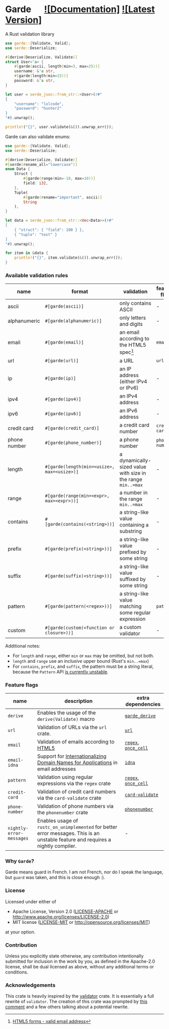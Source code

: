 # Garde &emsp; [![Documentation]][docs.rs] [![Latest Version]][crates.io]

[docs.rs]: https://docs.rs/garde/latest/garde/
[crates.io]: https://crates.io/crates/garde

A Rust validation library

```rust
use garde::{Validate, Valid};
use serde::Deserialize;

#[derive(Deserialize, Validate)]
struct User<'a> {
    #[garde(ascii, length(min=3, max=25))]
    username: &'a str,
    #[garde(length(min=15))]
    password: &'a str,
}

let user = serde_json::from_str::<User>(r#"
{
    "username": "lolcode",
    "password": "hunter2"
}
"#).unwrap();

println!("{}", user.validate(&()).unwrap_err());
```

Garde can also validate enums:

```rust
use garde::{Validate, Valid};
use serde::Deserialize;

#[derive(Deserialize, Validate)]
#[serde(rename_all="lowercase")]
enum Data {
    Struct {
        #[garde(range(min=-10, max=10))]
        field: i32,
    },
    Tuple(
        #[garde(rename="important", ascii)]
        String
    ),
}

let data = serde_json::from_str::<Vec<Data>>(r#"
[
    { "struct": { "field": 100 } },
    { "tuple": "test" }
]
"#).unwrap();

for item in &data {
    println!("{}", item.validate(&()).unwrap_err());
}
```

### Available validation rules

| name         | format                                      | validation                                                   | feature flag   |
|--------------|---------------------------------------------|--------------------------------------------------------------|----------------|
| ascii        | `#[garde(ascii)]`                           | only contains ASCII                                          | -              |
| alphanumeric | `#[garde(alphanumeric)]`                    | only letters and digits                                      | -              |
| email        | `#[garde(email)]`                           | an email according to the HTML5 spec[^1]                     | `email`        |
| url          | `#[garde(url)]`                             | a URL                                                        | `url`          |
| ip           | `#[garde(ip)]`                              | an IP address (either IPv4 or IPv6)                          | -              |
| ipv4         | `#[garde(ipv4)]`                            | an IPv4 address                                              | -              |
| ipv6         | `#[garde(ipv6)]`                            | an IPv6 address                                              | -              |
| credit card  | `#[garde(credit_card)]`                     | a credit card number                                         | `credit-card`  |
| phone number | `#[garde(phone_number)]`                    | a phone number                                               | `phone-number` |
| length       | `#[garde(length(min=<usize>, max=<usize>)]` | a dynamically-sized value with size in the range `min..=max` | -              |
| range        | `#[garde(range(min=<expr>, max=<expr>))]`   | a number in the range `min..=max`                            | -              |
| contains     | `#[garde(contains(<string>))]`              | a string-like value containing a substring                   | -              |
| prefix       | `#[garde(prefix(<string>))]`                | a string-like value prefixed by some string                  | -              |
| suffix       | `#[garde(suffix(<string>))]`                | a string-like value suffixed by some string                  | -              |
| pattern      | `#[garde(pattern(<regex>))]`                | a string-like value matching some regular expression         | `pattern`      |
| custom       | `#[garde(custom(<function or closure>))]`   | a custom validator                                           | -              |

Additional notes:
- For `length` and `range`, either `min` or `max` may be omitted, but not both.
- `length` and `range` use an *inclusive* upper bound (Rust's `min..=max`)
- For `contains`, `prefix`, and `suffix`, the pattern must be a string literal, because the `Pattern` API [is currently unstable](https://github.com/rust-lang/rust/issues/27721).

### Feature flags


| name                     | description                                                                                                                       | extra dependencies                                                                           |
|--------------------------|-----------------------------------------------------------------------------------------------------------------------------------|----------------------------------------------------------------------------------------------|
| `derive`                 | Enables the usage of the `derive(Validate)` macro                                                                                 | [`garde_derive`](https://crates.io/crates/garde_derive)                                      |
| `url`                    | Validation of URLs via the `url` crate.                                                                                           | [`url`](https://crates.io/crates/url)                                                        |
| `email`                  | Validation of emails according to [HTML5](https://html.spec.whatwg.org/multipage/forms.html#valid-e-mail-address)                 | [`regex`](https://crates.io/crates/regex), [`once_cell`](https://crates.io/crates/once_cell) |
| `email-idna`             | Support for [Internationalizing Domain Names for Applications](https://url.spec.whatwg.org/#idna) in email addresses              | [`idna`](https://crates.io/crates/idna)                                                      |
| `pattern`                | Validation using regular expressions via the `regex` crate                                                                        | [`regex`](https://crates.io/crates/regex), [`once_cell`](https://crates.io/crates/once_cell) |
| `credit-card`            | Validation of credit card numbers via the `card-validate` crate                                                                   | [`card-validate`](https://crates.io/crates/card-validate)                                    |
| `phone-number`           | Validation of phone numbers via the `phonenumber` crate                                                                           | [`phonenumber`](https://crates.io/crates/phonenumber)                                        |
| `nightly-error-messages` | Enables usage of `rustc_on_unimplemented` for better error messages. This is an unstable feature and requires a nightly compiler. | -                                                                                            |


### Why `Garde`?

Garde means guard in French. I am not French, nor do I speak the language, but `guard` was taken, and this is close enough :).

### License

Licensed under either of

- Apache License, Version 2.0
  ([LICENSE-APACHE](LICENSE-APACHE) or http://www.apache.org/licenses/LICENSE-2.0)
- MIT license
  ([LICENSE-MIT](LICENSE-MIT) or http://opensource.org/licenses/MIT)

at your option.

### Contribution

Unless you explicitly state otherwise, any contribution intentionally submitted
for inclusion in the work by you, as defined in the Apache-2.0 license, shall be
dual licensed as above, without any additional terms or conditions.

### Acknowledgements

This crate is heavily inspired by the [validator](https://github.com/Keats/validator) crate. It is essentially a full rewrite of `validator`.
The creation of this crate was prompted by [this comment](https://github.com/Keats/validator/issues/201#issuecomment-1167018511)
and a few others talking about a potential rewrite.

[^1]: [HTML5 forms - valid email address](https://html.spec.whatwg.org/multipage/forms.html#valid-e-mail-address)
